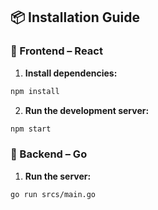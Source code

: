 ## 📦 Installation Guide

### 📖 Frontend – React

1. **Install dependencies:**

```bash
npm install
```

2. **Run the development server:**

```bash
npm start
```

### 🎒 Backend – Go

1. **Run the server:**

```bash
go run srcs/main.go
```
